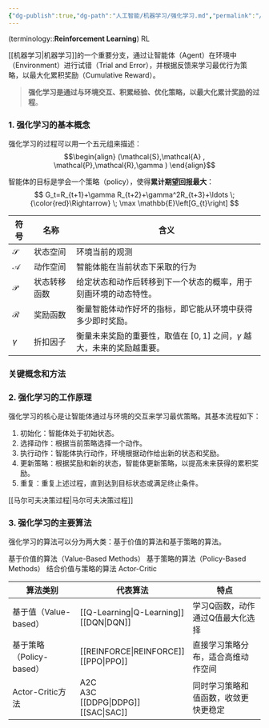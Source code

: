 ```yaml
---
{"dg-publish":true,"dg-path":"人工智能/机器学习/强化学习.md","permalink":"/人工智能/机器学习/强化学习/","dgPassFrontmatter":true,"noteIcon":"","created":"2025-04-02T00:29:14.000+08:00","updated":"2025-08-28T21:52:03.767+08:00"}
---
```



(terminology::**Reinforcement Learning**)  RL 

[[机器学习\|机器学习]]的一个重要分支，通过让智能体（Agent）在环境中（Environment）进行试错（Trial and Error），并根据反馈来学习最优行为策略，以最大化累积奖励（Cumulative Reward）。
> **强化学习是通过与环境交互、积累经验、优化策略，以最大化累计奖励的过程**。

### 1. 强化学习的基本概念
强化学习的过程可以用一个五元组来描述：
$$\begin{align}
(\mathcal{S},\mathcal{A} , \mathcal{P},\mathcal{R},\gamma   )
\end{align}$$

智能体的目标是学会一个策略（policy），使得**累计期望回报最大**：
$$
G_t=R_{t+1}+\gamma R_{t+2}+\gamma^2R_{t+3}+\ldots \; {\color{red}\Rightarrow} \; \max \mathbb{E}\left[G_{t}\right]
$$

| 符号            | 名称     | 含义                                              |
| ------------- | ------ | ----------------------------------------------- |
| $\mathcal{S}$ | 状态空间   | 环境当前的观测                                         |
| $\mathcal{A}$ | 动作空间   | 智能体能在当前状态下采取的行为                                 |
| $\mathcal{P}$ | 状态转移函数 | 给定状态和动作后转移到下一个状态的概率，用于刻画环境的动态特性。                |
| $\mathcal{R}$ | 奖励函数   | 衡量智能体动作好坏的指标，即它能从环境中获得多少即时奖励。                   |
| $\gamma$      | 折扣因子   | 衡量未来奖励的重要性，取值在 $[0,1]$ 之间，$\gamma$ 越大，未来的奖励越重要。 |

### 关键概念和方法



### 2. 强化学习的工作原理
强化学习的核心是让智能体通过与环境的交互来学习最优策略。其基本流程如下：
1. 初始化：智能体处于初始状态。
2. 选择动作：根据当前策略选择一个动作。
3. 执行动作：智能体执行动作，环境根据动作给出新的状态和奖励。
4. 更新策略：根据奖励和新的状态，智能体更新策略，以提高未来获得的累积奖励。
5. 重复：重复上述过程，直到达到目标状态或满足终止条件。

[[马尔可夫决策过程\|马尔可夫决策过程]]

### 3. 强化学习的主要算法
强化学习的算法可以分为两大类：基于价值的算法和基于策略的算法。

基于价值的算法（Value-Based Methods）
基于策略的算法（Policy-Based Methods）
结合价值与策略的算法  Actor-Critic



| 算法类别               | 代表算法                              | 特点                 |
| ------------------ | --------------------------------- | ------------------ |
| 基于值（Value-based）   | [[Q-Learning\|Q-Learning]]<br>[[DQN\|DQN]]         | 学习Q函数，动作通过Q值最大化选择  |
| 基于策略（Policy-based） | [[REINFORCE\|REINFORCE]]<br>[[PPO\|PPO]]          | 直接学习策略分布，适合高维动作空间  |
| Actor-Critic方法     | A2C<br>A3C<br>[[DDPG\|DDPG]]<br>[[SAC\|SAC]] | 同时学习策略和值函数，收敛更快更稳定 |
